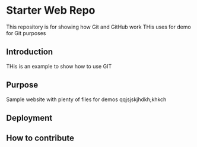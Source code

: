 # Starter Web Repo

This repository is for showing how Git and GitHub work
THis uses for demo for Git purposes

## Introduction
THis is an example to show how to use GIT

## Purpose

Sample website with plenty of files for demos
qqjsjskjhdkh;khkch

## Deployment

## How to contribute